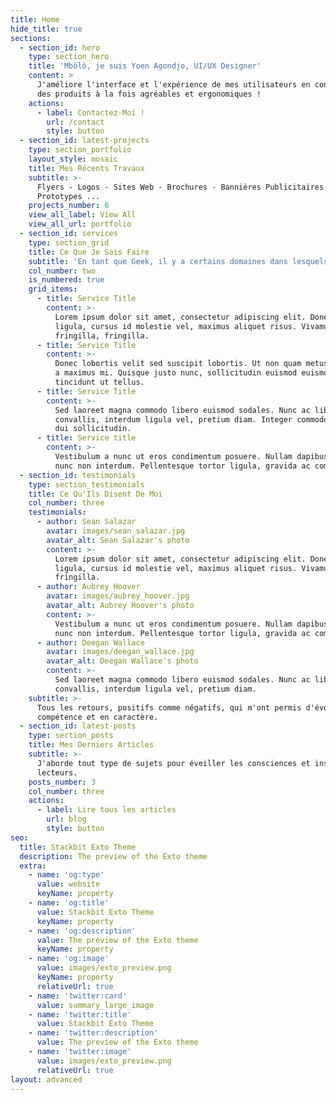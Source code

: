 ```yaml
---
title: Home
hide_title: true
sections:
  - section_id: hero
    type: section_hero
    title: 'Mbôlô, je suis Yoen Agondjo, UI/UX Designer'
    content: >
      J'améliore l'interface et l'expérience de mes utilisateurs en concevant
      des produits à la fois agréables et ergonomiques !
    actions:
      - label: Contactez-Moi !
        url: /contact
        style: button
  - section_id: latest-projects
    type: section_portfolio
    layout_style: mosaic
    title: Mes Récents Travaux
    subtitle: >-
      Flyers - Logos - Sites Web - Brochures - Bannières Publicitaires -
      Prototypes ...
    projects_number: 6
    view_all_label: View All
    view_all_url: portfolio
  - section_id: services
    type: section_grid
    title: Ce Que Je Sais Faire
    subtitle: 'En tant que Geek, il y a certains domaines dans lesquels j''excelle...'
    col_number: two
    is_numbered: true
    grid_items:
      - title: Service Title
        content: >-
          Lorem ipsum dolor sit amet, consectetur adipiscing elit. Donec nisl
          ligula, cursus id molestie vel, maximus aliquet risus. Vivamus in nibh
          fringilla, fringilla.
      - title: Service Title
        content: >-
          Donec lobortis velit sed suscipit lobortis. Ut non quam metus. Nullam
          a maximus mi. Quisque justo nunc, sollicitudin euismod euismod at,
          tincidunt ut tellus.
      - title: Service Title
        content: >-
          Sed laoreet magna commodo libero euismod sodales. Nunc ac libero
          convallis, interdum ligula vel, pretium diam. Integer commodo sem at
          dui sollicitudin.
      - title: Service title
        content: >-
          Vestibulum a nunc ut eros condimentum posuere. Nullam dapibus quis
          nunc non interdum. Pellentesque tortor ligula, gravida ac commodo eu.
  - section_id: testimonials
    type: section_testimonials
    title: Ce Qu'Ils Disent De Moi
    col_number: three
    testimonials:
      - author: Sean Salazar
        avatar: images/sean_salazar.jpg
        avatar_alt: Sean Salazar's photo
        content: >-
          Lorem ipsum dolor sit amet, consectetur adipiscing elit. Donec nisl
          ligula, cursus id molestie vel, maximus aliquet risus. Vivamus in nibh
          fringilla.
      - author: Aubrey Hoover
        avatar: images/aubrey_hoover.jpg
        avatar_alt: Aubrey Hoover's photo
        content: >-
          Vestibulum a nunc ut eros condimentum posuere. Nullam dapibus quis
          nunc non interdum. Pellentesque tortor ligula, gravida ac commodo eu.
      - author: Deegan Wallace
        avatar: images/deegan_wallace.jpg
        avatar_alt: Deegan Wallace's photo
        content: >-
          Sed laoreet magna commodo libero euismod sodales. Nunc ac libero
          convallis, interdum ligula vel, pretium diam.
    subtitle: >-
      Tous les retours, positifs comme négatifs, qui m'ont permis d'évoluer en
      compétence et en caractère.
  - section_id: latest-posts
    type: section_posts
    title: Mes Derniers Articles
    subtitle: >-
      J'aborde tout type de sujets pour éveiller les consciences et inspirer mes
      lecteurs.
    posts_number: 3
    col_number: three
    actions:
      - label: Lire tous les articles
        url: blog
        style: button
seo:
  title: Stackbit Exto Theme
  description: The preview of the Exto theme
  extra:
    - name: 'og:type'
      value: website
      keyName: property
    - name: 'og:title'
      value: Stackbit Exto Theme
      keyName: property
    - name: 'og:description'
      value: The preview of the Exto theme
      keyName: property
    - name: 'og:image'
      value: images/exto_preview.png
      keyName: property
      relativeUrl: true
    - name: 'twitter:card'
      value: summary_large_image
    - name: 'twitter:title'
      value: Stackbit Exto Theme
    - name: 'twitter:description'
      value: The preview of the Exto theme
    - name: 'twitter:image'
      value: images/exto_preview.png
      relativeUrl: true
layout: advanced
---
```

